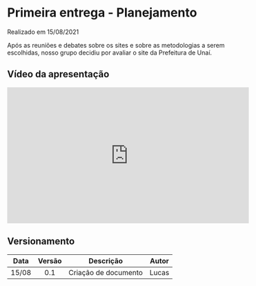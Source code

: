 # Primeira entrega - Planejamento

<p align="justify">Realizado em 15/08/2021</p>
<p align="justify">Após as reuniões e debates sobre  os sites e  sobre as metodologias a serem escolhidas, nosso grupo decidiu por avaliar o site da Prefeitura de Unaí.</p>


## Vídeo da apresentação

<iframe width="560" height="315" src="https://www.youtube.com/embed/Hv3-gOVLUC4" frameborder="0" allow="accelerometer; autoplay; clipboard-write; encrypted-media; gyroscope; picture-in-picture" allowfullscreen></iframe>




## Versionamento

| Data |Versão| Descrição | Autor |
|:----:|:----:|:---------:|:-----:|
|15/08 | 0.1  | Criação de documento| Lucas|




